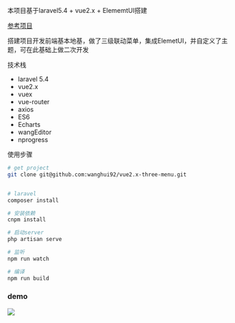 本项目基于laravel5.4 + vue2.x + ElememtUI搭建

<a href="https://github.com/sailengsi/sls-admin" target="_block"> 参考项目 </a>

搭建项目开发前端基本地基，做了三级联动菜单，集成ElemetUI，并自定义了主题，可在此基础上做二次开发

技术栈
- laravel 5.4
- vue2.x
- vuex
- vue-router
- axios
- ES6
- Echarts
- wangEditor
- nprogress

使用步骤
``` bash
# get project
git clone git@github.com:wanghui92/vue2.x-three-menu.git


# laravel
composer install

# 安装依赖
cnpm install

# 启动server
php artisan serve

# 监听
npm run watch

# 编译
npm run build
```

### demo

<img src="https://github.com/wanghui92/vue2.x-three-menu/blob/master/showdemo.gif">
